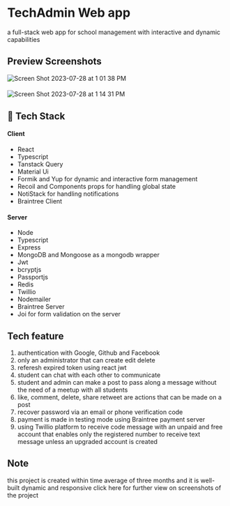 
# TechAdmin Web app

a full-stack web app for school management with 
interactive and dynamic capabilities
 ## Preview Screenshots
![Screen Shot 2023-07-28 at 1 01 38 PM](https://github.com/clarensromeus/TechAdmin/assets/108362048/fefb5aa9-e819-4dda-b007-afa03fac83d4)

####

![Screen Shot 2023-07-28 at 1 14 31 PM](https://github.com/koolkishan/chat-app-react-nodejs/assets/108362048/73dd500e-937f-4982-96b3-a19a16d746ef)

## 🚀 Tech Stack

#### Client

- React 
- Typescript
- Tanstack Query
- Material Ui
- Formik and Yup for dynamic and interactive form management
- Recoil and Components props for handling global state
- NotiStack for handling notifications
- Braintree Client

#### Server

- Node
- Typescript
- Express 
- MongoDB and Mongoose as a mongodb wrapper
- Jwt
- bcryptjs
- Passportjs
- Redis
- Twillio
- Nodemailer
- Braintree Server
- Joi for form validation on the server

## Tech feature
1) authentication with Google, Github and Facebook
2) only an administrator that can create edit delete 
3) referesh expired token using react jwt
4) student can chat with each other to communicate
5) student and admin can make a post to pass along a message without the need of a meetup with all students
6) like, comment, delete, share retweet are actions that can be made on a post
7) recover password via an email or phone verification code 
8) payment is made in testing mode using Braintree payment server
9) using Twillio platform to receive code message
with an unpaid and free account that enables only the registered number to receive text message unless an upgraded account is created 



## Note
this project is created within time average of three months and it is well-built dynamic and responsive
click here for further view on screenshots of the project



